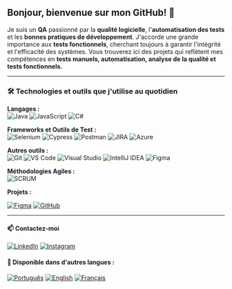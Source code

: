 ## Bonjour, bienvenue sur mon GitHub! 👋  








Je suis un **QA** passionné par la **qualité logicielle**, l'**automatisation des tests** et les **bonnes pratiques de développement**. J'accorde une grande importance aux **tests fonctionnels**, cherchant toujours à garantir l'intégrité et l'efficacité des systèmes. Vous trouverez ici des projets qui reflètent mes compétences en **tests manuels, automatisation, analyse de la qualité et tests fonctionnels.**

---
### 🛠️ Technologies et outils que j'utilise au quotidien 

**Langages :**  
![Java](https://img.shields.io/badge/Java-007396?style=flat&logo=java&logoColor=white)  ![JavaScript](https://img.shields.io/badge/JavaScript-F7DF1E?style=flat&logo=javascript&logoColor=black)  ![C#](https://img.shields.io/badge/C%23-239120?style=flat&logo=csharp&logoColor=white)  

**Frameworks et Outils de Test :**  
![Selenium](https://img.shields.io/badge/Selenium-43B02A?style=flat&logo=selenium&logoColor=white)  ![Cypress](https://img.shields.io/badge/Cypress-17202C?style=flat&logo=cypress&logoColor=white)  ![Postman](https://img.shields.io/badge/Postman-FF6C37?style=flat&logo=postman&logoColor=white)  ![JIRA](https://img.shields.io/badge/JIRA-0052CC?style=flat&logo=jira&logoColor=white)  ![Azure](https://img.shields.io/badge/Azure-0089D6?style=flat&logo=microsoftazure&logoColor=white)  

**Autres outils :**  
![Git](https://img.shields.io/badge/Git-F05032?style=flat&logo=git&logoColor=white)  ![VS Code](https://img.shields.io/badge/VS%20Code-007ACC?style=flat&logo=visual-studio-code&logoColor=white)  ![Visual Studio](https://img.shields.io/badge/Visual%20Studio-5C2D91?style=flat&logo=visualstudio&logoColor=white)  ![IntelliJ IDEA](https://img.shields.io/badge/IntelliJ%20IDEA-000000?style=flat&logo=intellijidea&logoColor=white)  ![Figma](https://img.shields.io/badge/Figma-F24E1E?style=flat&logo=figma&logoColor=white)

**Méthodologies Agiles :**  
![SCRUM](https://img.shields.io/badge/SCRUM-FFA500?style=flat&logo=scrum&logoColor=white)  


**Projets :**

[![Figma](https://img.shields.io/badge/My%20Resume%20Prototype-F24E1E?style=flat&logo=figma&logoColor=white)](https://www.figma.com/proto/jGHowPYpn1n98xzjYv6uIC/KaiuschyNeves?node-id=67-768&t=gKhMZ72sSJ4bT44J-0&scaling=scale-down&content-scaling=fixed&page-id=23%3A427&starting-point-node-id=75%3A880)   [![GitHub](https://img.shields.io/badge/Resume%20Document-181717?style=flat&logo=github&logoColor=white)](https://github.com/Kaiuschy/Website/) 

---

#### 📫 Contactez-moi  
[![LinkedIn](https://img.shields.io/badge/LinkedIn-0077B5?style=flat&logo=linkedin&logoColor=white)](https://www.linkedin.com/in/kaiuschyneves)  [![Instagram](https://img.shields.io/badge/Instagram-E4405F?style=flat&logo=instagram&logoColor=white)](https://www.instagram.com/kaiuschy)

#### 📖 Disponible dans d'autres langues :  
[![Português](https://cdn-icons-png.flaticon.com/24/197/197386.png)](https://github.com/Kaiuschy/KaiuschyPT) [![English](https://cdn-icons-png.flaticon.com/24/197/197374.png)](https://github.com/Kaiuschy/KaiuschyEN) [![Français](https://cdn-icons-png.flaticon.com/24/197/197560.png)](https://github.com/Kaiuschy/KaiuschyFR) 
